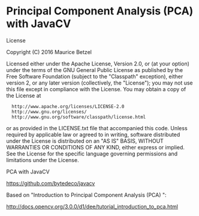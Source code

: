 # Principal Component Analysis (PCA) with JavaCV

License

Copyright (C) 2016 Maurice Betzel
 
 Licensed either under the Apache License, Version 2.0, or (at your option)
 under the terms of the GNU General Public License as published by
 the Free Software Foundation (subject to the "Classpath" exception),
 either version 2, or any later version (collectively, the "License");
 you may not use this file except in compliance with the License.
 You may obtain a copy of the License at
 
      http://www.apache.org/licenses/LICENSE-2.0
      http://www.gnu.org/licenses/
      http://www.gnu.org/software/classpath/license.html
 
 or as provided in the LICENSE.txt file that accompanied this code.
 Unless required by applicable law or agreed to in writing, software
 distributed under the License is distributed on an "AS IS" BASIS,
 WITHOUT WARRANTIES OR CONDITIONS OF ANY KIND, either express or implied.
 See the License for the specific language governing permissions and
 limitations under the License.

PCA with JavaCV

https://github.com/bytedeco/javacv

Based on "Introduction to Principal Component Analysis (PCA) ":

http://docs.opencv.org/3.0.0/d1/dee/tutorial_introduction_to_pca.html
